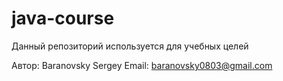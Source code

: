 # java-course
Данный репозиторий используется для учебных целей

Автор: Baranovsky Sergey
Email: baranovsky0803@gmail.com

